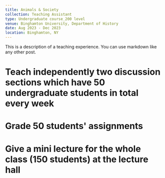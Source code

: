 ```yaml
---
title: Animals & Society
collection: Teaching Assistant
type: Undergraduate course_200 level
venue: Binghamton University, Department of History
date: Aug 2023 - Dec 2023
location: Binghamton, NY
---
```


This is a description of a teaching experience. You can use markdown like any other post.

Teach independently two discussion sections which have 50 undergraduate students in total every week
======

Grade 50 students' assignments
======

Give a mini lecture for the whole class (150 students) at the lecture hall
======
